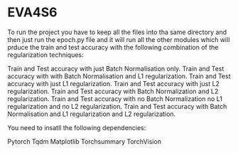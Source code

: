 # EVA4S6
To run the project you have to keep all the files into tha same directory and then just run the epoch.py file and it will run all the other modules which will prduce the train and test accuracy with the following combination of the regularization techniques:

Train and Test accuracy with just Batch Normalisation only.
Train and Test accuracy with with Batch Normalisation and L1 regularization.
Train and Test accuracy with just L1 regularization.
Train and Test accuracy with just L2 regularization.
Train and Test accuracy with Batch Normalization and L2 regularization.
Train and Test accuracy with no Batch Normalization no L1 regularization and no L2 regularization.
Train and Test accuracy with Batch Normalisation and L1 regularization and L2 regularization.

You need to insatll the following dependencies:

Pytorch
Tqdm
Matplotlib
Torchsummary
TorchVision

